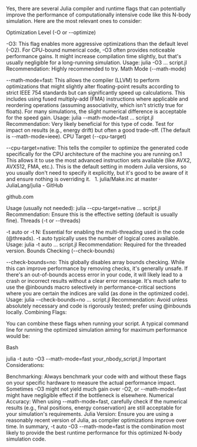 Yes, there are several Julia compiler and runtime flags that can potentially improve the performance of computationally intensive code like this N-body simulation. Here are the most relevant ones to consider:

Optimization Level (-O or --optimize)

-O3: This flag enables more aggressive optimizations than the default level (-O2). For CPU-bound numerical code, -O3 often provides noticeable performance gains. It might increase compilation time slightly, but that's usually negligible for a long-running simulation.
Usage: julia -O3 ... script.jl
Recommendation: Highly recommended to try.
Math Mode (--math-mode)

--math-mode=fast: This allows the compiler (LLVM) to perform optimizations that might slightly alter floating-point results according to strict IEEE 754 standards but can significantly speed up calculations. This includes using fused multiply-add (FMA) instructions where applicable and reordering operations (assuming associativity, which isn't strictly true for floats). For many simulations, the slight numerical difference is acceptable for the speed gain.
Usage: julia --math-mode=fast ... script.jl
Recommendation: Very likely beneficial for this type of code. Test for impact on results (e.g., energy drift) but often a good trade-off. (The default is --math-mode=ieee).
CPU Target (--cpu-target)

--cpu-target=native: This tells the compiler to optimize the generated code specifically for the CPU architecture of the machine you are running on.1 This allows it to use the most advanced instruction sets available (like AVX2, AVX512, FMA, etc.). This is the default setting in modern Julia versions, so you usually don't need to specify it explicitly, but it's good to be aware of it and ensure nothing is overriding it.   
1.
julia/Make.inc at master · JuliaLang/julia - GitHub

github.com

Usage (usually not needed): julia --cpu-target=native ... script.jl
Recommendation: Ensure this is the effective setting (default is usually fine).
Threads (-t or --threads)

-t auto or -t N: Essential for enabling the multi-threading used in the code (@threads). -t auto typically uses the number of logical cores available.
Usage: julia -t auto ... script.jl
Recommendation: Required for the threaded version.
Bounds Checking (--check-bounds)

--check-bounds=no: This globally disables array bounds checking. While this can improve performance by removing checks, it's generally unsafe. If there's an out-of-bounds access error in your code, it will likely lead to a crash or incorrect results without a clear error message. It's much safer to use the @inbounds macro selectively in performance-critical sections where you are certain the indices are valid (as done in the optimized code).
Usage: julia --check-bounds=no ... script.jl
Recommendation: Avoid unless absolutely necessary and code is rigorously tested; prefer using @inbounds locally.
Combining Flags:

You can combine these flags when running your script. A typical command line for running the optimized simulation aiming for maximum performance would be:

Bash

julia -t auto -O3 --math-mode=fast your_nbody_script.jl
Important Considerations:

Benchmarking: Always benchmark your code with and without these flags on your specific hardware to measure the actual performance impact. Sometimes -O3 might not yield much gain over -O2, or --math-mode=fast might have negligible effect if the bottleneck is elsewhere.
Numerical Accuracy: When using --math-mode=fast, carefully check if the numerical results (e.g., final positions, energy conservation) are still acceptable for your simulation's requirements.
Julia Version: Ensure you are using a reasonably recent version of Julia, as compiler optimizations improve over time.
In summary, -t auto -O3 --math-mode=fast is the combination most likely to provide the best runtime performance for this optimized N-body simulation code.